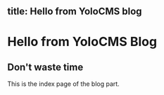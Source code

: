 title: Hello from YoloCMS blog
---
# Hello from YoloCMS Blog
## Don't waste time

This is the index page of the blog part.